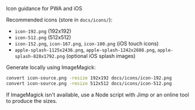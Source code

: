 Icon guidance for PWA and iOS

Recommended icons (store in `docs/icons/`):

- `icon-192.png` (192x192)
- `icon-512.png` (512x512)
- `icon-152.png`, `icon-167.png`, `icon-180.png` (iOS touch icons)
- `apple-splash-1125x2436.png`, `apple-splash-1242x2688.png`, `apple-splash-828x1792.png` (optional iOS splash images)

Generate locally using ImageMagick:

```bash
convert icon-source.png -resize 192x192 docs/icons/icon-192.png
convert icon-source.png -resize 512x512 docs/icons/icon-512.png
```

If ImageMagick isn't available, use a Node script with Jimp or an online tool to produce the sizes.
